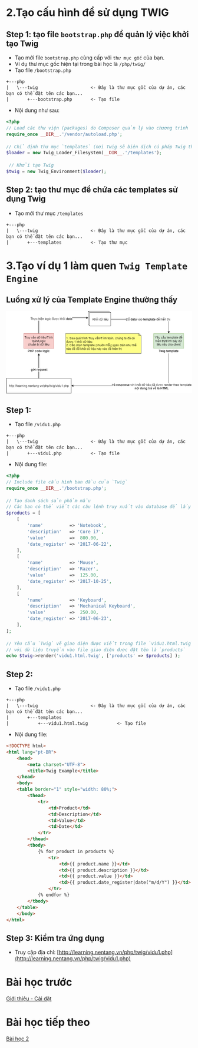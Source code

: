 # 2.Tạo cấu hình để sử dụng TWIG
## Step 1: tạo file `bootstrap.php` để quản lý việc khởi tạo Twig
- Tạo mới file `bootstrap.php` cùng cấp với `thư mục gốc` của bạn. 
- Ví dụ thư mục gốc hiện tại trong bài học là `/php/twig/`
- Tạo file `/bootstrap.php`
```
+---php
|   \---twig                    <- Đây là thư mục gốc của dự án, các bạn có thể đặt tên các bạn...
|       +---bootstrap.php       <- Tạo file
```
- Nội dung như sau:
```php
<?php
// Load các thư viện (packages) do Composer quản lý vào chương trình
require_once __DIR__.'/vendor/autoload.php';

// Chỉ định thư mục `templates` (nơi Twig sẽ biên dịch cú pháp Twig thành các đoạn code PHP)
$loader = new Twig_Loader_Filesystem(__DIR__.'/templates');

 // Khởi tạo Twig
$twig = new Twig_Environment($loader);
```

## Step 2: tạo thư mục để chứa các templates sử dụng Twig
- Tạo mới thư mục `/templates`
```
+---php
|   \---twig                    <- Đây là thư mục gốc của dự án, các bạn có thể đặt tên các bạn...
|       +---templates           <- Tạo thư mục
```

# 3.Tạo ví dụ 1 làm quen `Twig Template Engine`
## Luồng xử lý của Template Engine thường thấy
[![../../assets/php/twig/TwigTemplateDataFlow.png](../../assets/php/twig/TwigTemplateDataFlow.png)](../../assets/php/twig/TwigTemplateDataFlow.png)

## Step 1:
- Tạo file `/vidu1.php`
```
+---php
|   \---twig                    <- Đây là thư mục gốc của dự án, các bạn có thể đặt tên các bạn...
|       +---vidu1.php           <- Tạo file
```
- Nội dung file:
```php
<?php
// Include file cấu hình ban đầu của `Twig`
require_once __DIR__.'/bootstrap.php';

// Tạo danh sách sản phẩm mẫu
// Các bạn có thể viết các câu lệnh truy xuất vào database để lấy dữ liệu, ...
$products = [
    [
        'name'          => 'Notebook',
        'description'   => 'Core i7',
        'value'         =>  800.00,
        'date_register' => '2017-06-22',
    ],
    [
        'name'          => 'Mouse',
        'description'   => 'Razer',
        'value'         =>  125.00,
        'date_register' => '2017-10-25',
    ],
    [
        'name'          => 'Keyboard',
        'description'   => 'Mechanical Keyboard',
        'value'         =>  250.00,
        'date_register' => '2017-06-23',
    ],
];

// Yêu cầu `Twig` vẽ giao diện được viết trong file `vidu1.html.twig`
// với dữ liệu truyền vào file giao diện được đặt tên là `products`
echo $twig->render('vidu1.html.twig', ['products' => $products] );
```

## Step 2:
- Tạo file `/vidu1.php`
```
+---php
|   \---twig                    <- Đây là thư mục gốc của dự án, các bạn có thể đặt tên các bạn...
|       +---templates           
|           +---vidu1.html.twig           <- Tạo file
```
- Nội dung file:
```html
<!DOCTYPE html>
<html lang="pt-BR">
    <head>
        <meta charset="UTF-8">
        <title>Twig Example</title>
    </head>
    <body>
    <table border="1" style="width: 80%;">
        <thead>
            <tr>
                <td>Product</td>
                <td>Description</td>
                <td>Value</td>
                <td>Date</td>
            </tr>
        </thead>
        <tbody>
            {% for product in products %}
                <tr>
                    <td>{{ product.name }}</td>
                    <td>{{ product.description }}</td>
                    <td>{{ product.value }}</td>
                    <td>{{ product.date_register|date("m/d/Y") }}</td>
                </tr>
            {% endfor %}
        </tbody>
    </table>
    </body>
</html>
```

## Step 3: Kiểm tra ứng dụng
- Truy cập địa chỉ: [http://learning.nentang.vn/php/twig/vidu1.php](http://learning.nentang.vn/php/twig/vidu1.php)

# Bài học trước
[Giới thiệu - Cài đặt](./readme.md)

# Bài học tiếp theo
[Bài học 2](./readme-lession2.md)